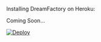 Installing DreamFactory on Heroku:

Coming Soon...

<p><a href="https://heroku.com/deploy"?template=https://github.com/dreamfactorysoftware/dsp-core/><img src="https://camo.githubusercontent.com/c0824806f5221ebb7d25e559568582dd39dd1170/68747470733a2f2f7777772e6865726f6b7563646e2e636f6d2f6465706c6f792f627574746f6e2e706e67" alt="Deploy" data-canonical-src="https://www.herokucdn.com/deploy/button.png" style="max-width:100%;"></a></p>

